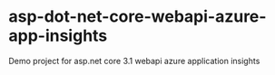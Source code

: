 # asp-dot-net-core-webapi-azure-app-insights
Demo project for asp.net core 3.1 webapi azure application insights
